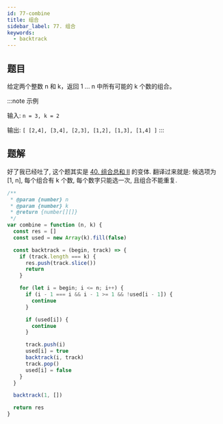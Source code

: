 ```yaml
---
id: 77-combine
title: 组合
sidebar_label: 77. 组合
keywords:
  - backtrack
---
```


## 题目

给定两个整数 n 和 k，返回 1 ... n 中所有可能的 k 个数的组合。

:::note 示例

输入: `n = 3, k = 2`

输出: `[ [2,4], [3,4], [2,3], [1,2], [1,3], [1,4] ]`
:::

## 题解

好了我已经吐了, 这个题其实是 [40. 组合总和 II](./40-combination-sum.md) 的变体. 翻译过来就是: 候选项为 [1, n], 每个组合有 k 个数, 每个数字只能选一次, 且组合不能重复.

```js
/**
 * @param {number} n
 * @param {number} k
 * @return {number[][]}
 */
var combine = function (n, k) {
  const res = []
  const used = new Array(k).fill(false)

  const backtrack = (begin, track) => {
    if (track.length === k) {
      res.push(track.slice())
      return
    }

    for (let i = begin; i <= n; i++) {
      if (i - 1 === i && i - 1 >= 1 && !used[i - 1]) {
        continue
      }

      if (used[i]) {
        continue
      }

      track.push(i)
      used[i] = true
      backtrack(i, track)
      track.pop()
      used[i] = false
    }
  }

  backtrack(1, [])

  return res
}
```
